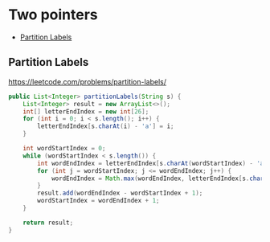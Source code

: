 # Two pointers

+ [Partition Labels](#partition-labels)

## Partition Labels

https://leetcode.com/problems/partition-labels/

```java
public List<Integer> partitionLabels(String s) {
    List<Integer> result = new ArrayList<>();
    int[] letterEndIndex = new int[26];
    for (int i = 0; i < s.length(); i++) {
        letterEndIndex[s.charAt(i) - 'a'] = i;
    }

    int wordStartIndex = 0;
    while (wordStartIndex < s.length()) {
        int wordEndIndex = letterEndIndex[s.charAt(wordStartIndex) - 'a'];
        for (int j = wordStartIndex; j <= wordEndIndex; j++) {
            wordEndIndex = Math.max(wordEndIndex, letterEndIndex[s.charAt(j) - 'a']);
        }
        result.add(wordEndIndex - wordStartIndex + 1);
        wordStartIndex = wordEndIndex + 1;
    }

    return result;
}
```
